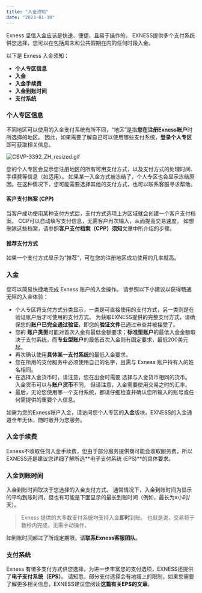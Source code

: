 ```yaml
---
title: "入金须知"
date: "2023-01-10"
---
```


Exness 坚信入金应该是快速、便捷、且易于操作的。 EXNESS提供多个支付系统供您选择，您可以在包括周末和公共假期在内的任何时段入金。

以下是 Exness 入金须知：

- **个人专区信息**
- **入金**
- **入金手续费**
- **入金到账时间**
- **支付系统**

### 个人专区信息

不同地区可以使用的入金支付系统有所不同，“地区”是指**您在注册Exness账户**时所选择的地区。 因此，如果需要了解自己可以使用哪些支付系统，**登录个人专区**即可获取相关信息。

![CSVP-3392_ZH_resized.gif](https://testingcf.jsdelivr.net/gh/jarlin8/OSS@main/exhelp/CSVP-3392_ZH_resized.gif)

您的个人专区会显示您注册地区的所有可用支付方式，以及支付方式的处理时间、手续费等信息（如适用）。 如果某一入金方式被冻结了，个人专区也会显示冻结原因。在这种情况下，您可能需要选择其他的支付方式，也可以联系客服寻求帮助。

#### **客户支付档案 (CPP)**

当客户成功使用某种支付方式后，支付方式选项上方区域就会创建一个客户支付档案。 CCP可以自动填写支付信息，无需客户再次输入，从而提高交易速度。 如想删除这些档案，请参照**客户支付档案（CPP）须知**文章中所介绍的步骤。

#### **推荐支付方式**

如果一个支付方式显示为“推荐”，可在您的注册地区成功使用的几率就高。

### 入金

您可以简易快捷地完成 Exness 账户的入金操作。 请参照以下小建议以获得畅通无阻的入金体验：

- 个人专区将支付方式分类显示，一类是可直接使用的支付方式，另一类则是在验证账户后才可使用的支付方式。 为获取EXNESS提供的完整支付方式，请确保您的**账户已完全通过验证**，即您的**验证文件**已通过审查并被接受了。
- 您的 **账户类型**可能对首次入金有最低金额要求；**标准型账户**的最低入金金额取决于支付系统，而**专业型账户**的最低首次入金则有固定要求，最低200美元起。
- 再次确认使用**具体某一支付系统**的最低入金要求。
- 您在所用的支付服务中必须使用自己的名字，且需与 Exness 账户持有人的姓名相同。
- 在选择入金货币时，请注意，您在出金时需要 选择与入金货币相同的货币。 入金货币可以与**账户货币**不同， 但请注意，入金需要使用交易之时的汇率。
- 最后，无论您使用哪一个支付系统，都请仔细检查并确认您所输入的账号或任何需提供的重要个人信息。

如需为您的Exness账户入金，请访问您个人专区的**入金**版块。EXNESS的入金通道全年无休，随时敞开为您服务。

### 入金手续费

Exness不收取任何入金手续费，但由于部分服务提供商可能会收取服务费，所以EXNESS还是建议您详细了解所选**电子支付系统 (EPS)**的具体要求。

### 入金到账时间

入金到账时间取决于您选择的入金支付方式。 通常情况下，入金到账时间为显示的平均到账时间，但也有可能是下面显示的最长到账时间（例如，最长为x小时/天）。

> Exness 提供的大多数支付系统均支持入金**即时**到账。 也就是说，交易将于数秒内完成，无需手动操作。

如到账时间超过了所规定期限，请**联系Exness客服团队**。

### 支付系统

Exness 有诸多支付方式供您选择，为进一步丰富您的支付选项，EXNESS还提供了**电子支付系统（EPS）**。 请知悉，部分支付选择会有地域上的限制，如果您需要了解更多相关信息，EXNESS建议您阅读**这篇有关EPS的文章**。
